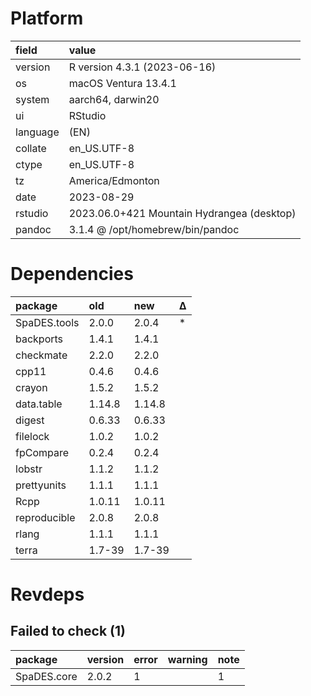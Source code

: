 # Platform

|field    |value                                      |
|:--------|:------------------------------------------|
|version  |R version 4.3.1 (2023-06-16)               |
|os       |macOS Ventura 13.4.1                       |
|system   |aarch64, darwin20                          |
|ui       |RStudio                                    |
|language |(EN)                                       |
|collate  |en_US.UTF-8                                |
|ctype    |en_US.UTF-8                                |
|tz       |America/Edmonton                           |
|date     |2023-08-29                                 |
|rstudio  |2023.06.0+421 Mountain Hydrangea (desktop) |
|pandoc   |3.1.4 @ /opt/homebrew/bin/pandoc           |

# Dependencies

|package      |old    |new    |Δ  |
|:------------|:------|:------|:--|
|SpaDES.tools |2.0.0  |2.0.4  |*  |
|backports    |1.4.1  |1.4.1  |   |
|checkmate    |2.2.0  |2.2.0  |   |
|cpp11        |0.4.6  |0.4.6  |   |
|crayon       |1.5.2  |1.5.2  |   |
|data.table   |1.14.8 |1.14.8 |   |
|digest       |0.6.33 |0.6.33 |   |
|filelock     |1.0.2  |1.0.2  |   |
|fpCompare    |0.2.4  |0.2.4  |   |
|lobstr       |1.1.2  |1.1.2  |   |
|prettyunits  |1.1.1  |1.1.1  |   |
|Rcpp         |1.0.11 |1.0.11 |   |
|reproducible |2.0.8  |2.0.8  |   |
|rlang        |1.1.1  |1.1.1  |   |
|terra        |1.7-39 |1.7-39 |   |

# Revdeps

## Failed to check (1)

|package     |version |error |warning |note |
|:-----------|:-------|:-----|:-------|:----|
|SpaDES.core |2.0.2   |1     |        |1    |

